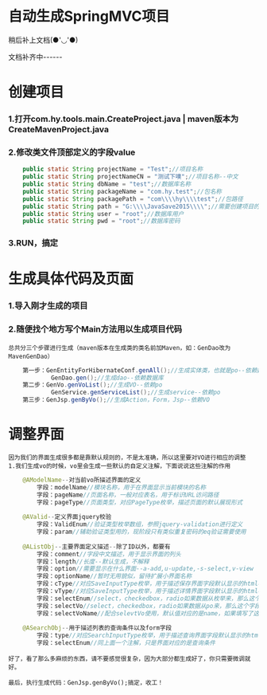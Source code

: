 # 自动生成SpringMVC项目
稍后补上文档(●'◡'●)

文档补齐中------
# 创建项目
### 1.打开com.hy.tools.main.CreateProject.java | maven版本为CreateMavenProject.java

### 2.修改类文件顶部定义的字段value

```java
    public static String projectName = "Test";//项目名称
	public static String projectNameCN = "测试下噢";//项目名称--中文
	public static String dbName = "test";//数据库名称
	public static String packageName = "com.hy.test";//包名称
	public static String packagePath = "com\\\\hy\\\\test";//包路径
	public static String path = "G:\\\\JavaSave2015\\\\";//需要创建项目的文件夹路径
	public static String user = "root";//数据库用户
	public static String pwd = "root";//数据库密码
```

### 3.RUN，搞定

# 生成具体代码及页面
### 1.导入刚才生成的项目

### 2.随便找个地方写个Main方法用以生成项目代码
    总共分三个步骤进行生成（maven版本在生成类的类名前加Maven，如：GenDao改为MavenGenDao）
    
```java
    第一步：GenEntityForHibernateConf.genAll();//生成实体类，也就是po--依赖数据库
            GenDao.gen();//生成dao--依赖数据库
    第二步：GenVo.genVoList();//生成VO--依赖po
            GenService.genServiceList();//生成service--依赖po
    第三步：GenJsp.genByVo();//生成Action，Form，Jsp--依赖VO
```
    
# 调整界面
    因为我们的界面生成很多都是靠默认规则的，不是太准确，所以这里要对VO进行相应的调整
    1.我们生成vo的时候，vo里会生成一些默认的自定义注解，下面说说这些注解的作用
    
```java
    @AModelName--对当前vo所描述界面的定义
        字段：modelName//模块名称，用于在界面显示当前模块的名称
        字段：pageName//页面名称，一般对应表名，用于标识URL访问路径
        字段：pageType//页面类型，对应PageType枚举，描述页面的默认展现形式
        
    @AValid--定义界面jquery校验
        字段：ValidEnum//验证类型枚举数组，参照jquery-validation进行定义
        字段：param//辅助验证类型用的，现阶段只有类似重复密码的eq验证需要使用
        
    @AListObj--主要界面定义描述--除了ID以外，都要有
        字段：comment//字段中文描述，用于显示界面的列头
        字段：length//长度--默认生成，不解释
        字段：option//需要显示在什么界面--a-add,u-update,-s-select,v-view
        字段：optionName//暂时无用貌似，留待扩展小界面名称
        字段：cType//对应SaveInputType枚举，用于描述保存界面字段默认显示的html标签，详细项自己点进去看，不解释，有注释
        字段：vType//对应SaveInputType枚举，用于描述详情界面字段默认显示的html标签，暂时无用，需要扩展再说
        字段：selectEnum//select，checkedbox，radio如果数据从枚举来，那么这个字段就填入对应的枚举
        字段：selectVo//select，checkedbox，radio如果数据从po来，那么这个字段就填入对应的po
        字段：selectVoName//配合selevtVo使用，默认值对应的是name，如果填写了这个字段，那么对应得就是相应的字段名，用于解释界面对应的字段显示内容来源
    
    @ASearchObj--用于描述列表的查询条件以及form字段
        字段：type//对应SearchInputType枚举，用于描述查询界面字段默认显示的html标签，详细项自己点进去看，不解释，有注释
        字段：selectEnum//同上面一个注解，只是界面对应的是查询条件
```
        
    好了，看了那么多麻烦的东西，请不要感觉很复杂，因为大部分都生成好了，你只需要微调就好。
    
    最后，执行生成代码：GenJsp.genByVo();搞定，收工！
